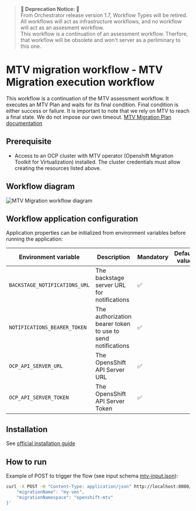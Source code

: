 > **🚨 Deprecation Notice: 🚨**  
> From Orchestrator release version 1.7, Workflow Types will be retired. All workflows will act as infrastructure workflows, and no workflow will act as an assesment workflow. <br>
> This workflow is a continuation of an assessment workflow. Therfore, that workflow will be obsolete and won't server as a perliminary to this one.

# MTV migration workflow - MTV Migration execution workflow
This workflow is a continuation of the MTV assessment workflow. It executes an MTV Plan and waits for its final condition. Final condition is either success or failure. It is important to note that we rely on MTV to reach a final state. We do not impose our own timeout.
[MTV Migration Plan documentation](https://docs.redhat.com/en/documentation/migration_toolkit_for_virtualization/2.6/html/installing_and_using_the_migration_toolkit_for_virtualization/migrating-vms-web-console_mtv#creating-migration-plans-ui)

## Prerequisite
* Access to an OCP cluster with MTV operator (Openshift Migration Toolkit for Virtualization) installed. The cluster credentials must allow creating the resources listed above.

## Workflow diagram
![MTV Migration workflow diagram](https://github.com/rhdhorchestrator/serverless-workflows/blob/main/mtv-migration/mtv.svg?raw=true)

## Workflow application configuration
Application properties can be initialized from environment variables before running the application:

| Environment variable  | Description | Mandatory | Default value |
|-----------------------|-------------|-----------|---------------|
| `BACKSTAGE_NOTIFICATIONS_URL`      | The backstage server URL for notifications | ✅ | |
| `NOTIFICATIONS_BEARER_TOKEN`      | The authorization bearer token to use to send notifications | ✅ | |
| `OCP_API_SERVER_URL`  | The OpensShift API Server URL | ✅ | |
| `OCP_API_SERVER_TOKEN`| The OpensShift API Server Token | ✅ | |

## Installation

See [official installation guide](https://github.com/rhdhorchestrator/serverless-workflows/blob/main/docs/main/mtv-migration)

## How to run
Example of POST to trigger the flow (see input schema [mtv-input.json](./schema/mtv-input.json)):
```bash
curl -X POST -H "Content-Type: application/json" http://localhost:8080/mtv-migration -d '{
    "migrationName": "my-vms",
    "migrationNamespace": "openshift-mtv"
}'
```
